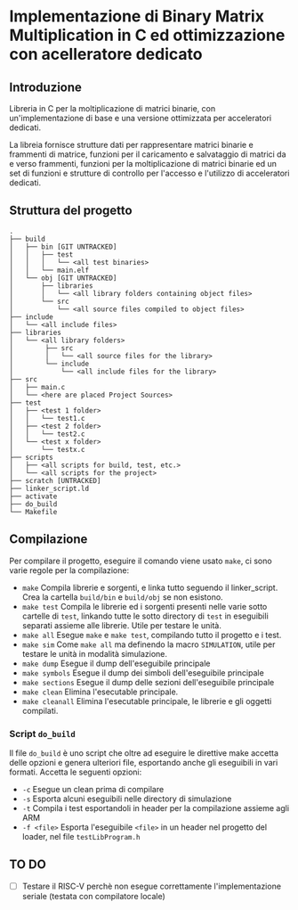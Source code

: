 # Implementazione di Binary Matrix Multiplication in C ed ottimizzazione con acelleratore dedicato
## Introduzione
Libreria in C per la moltiplicazione di matrici binarie, con un'implementazione di base e una versione ottimizzata per acceleratori dedicati.

La libreia fornisce strutture dati per rappresentare matrici binarie e frammenti di matrice, funzioni per il caricamento e salvataggio di matrici da e verso frammenti, funzioni per la moltiplicazione di matrici binarie ed un set di funzioni e strutture di controllo per l'accesso e l'utilizzo di acceleratori dedicati.

## Struttura del progetto
```
.
├── build 
│   ├── bin [GIT UNTRACKED]
│   │   ├── test
│   │   │   └── <all test binaries>
│   │   └── main.elf
│   └── obj [GIT UNTRACKED]
│       ├── libraries
│       │   └── <all library folders containing object files>
│       └── src
│           └── <all source files compiled to object files>
├── include
│   └── <all include files>
├── libraries
│   └── <all library folders>
│        ├── src
│        │   └── <all source files for the library>
│        └── include
│            └── <all include files for the library>
├── src
│   ├── main.c
│   └── <here are placed Project Sources>
├── test
│   ├── <test 1 folder>
│   │   └── test1.c
│   ├── <test 2 folder>
│   │   └── test2.c
│   └── <test x folder>
│       └── testx.c
├── scripts
│   ├── <all scripts for build, test, etc.>
│   └── <all scripts for the project>
├── scratch [UNTRACKED]
├── linker_script.ld
├── activate 
├── do_build
└── Makefile
```

## Compilazione
Per compilare il progetto, eseguire il comando viene usato `make`, ci sono varie regole per la compilazione:
 - `make` Compila librerie e sorgenti, e linka tutto seguendo il linker_script. Crea la cartella `build/bin` e `build/obj` se non esistono.
 - `make test` Compila le librerie ed i sorgenti presenti nelle varie sotto cartelle di `test`, linkando tutte 
le sotto directory di `test` in eseguibili separati assieme alle librerie. Utile per testare le unità.
 - `make all` Esegue `make` e `make test`, compilando tutto il progetto e i test.
 - `make sim` Come `make all` ma definendo la macro `SIMULATION`, utile per testare le unità in modalità simulazione. 
 - `make dump` Esegue il dump dell'eseguibile principale
 - `make symbols` Esegue il dump dei simboli dell'eseguibile principale
 - `make sections` Esegue il dump delle sezioni dell'eseguibile principale
 - `make clean` Elimina l'esecutable principale.
 - `make cleanall` Elimina l'esecutable principale, le librerie e gli oggetti compilati.

### Script `do_build`
Il file `do_build` è uno script che oltre ad eseguire le direttive make accetta delle opzioni e genera ulteriori file, esportando anche gli eseguibili in vari formati.
Accetta le seguenti opzioni:
 - `-c` Esegue un clean prima di compilare
 - `-s` Esporta alcuni eseguibili nelle directory di simulazione
 - `-t` Compila i test esportandoli in header per la compilazione assieme agli ARM
 - `-f <file>` Esporta l'eseguibile `<file>` in un header nel progetto del loader, nel file `testLibProgram.h`


## TO DO
 - [ ] Testare il RISC-V perchè non esegue correttamente l'implementazione seriale (testata con compilatore locale)